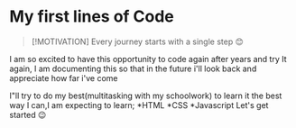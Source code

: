 # My first lines of Code

>  [!MOTIVATION]
> Every journey starts with a single step 😊

 I am so excited to have this opportunity to code again after years and try It again,
 I am documenting this so that in the future i'll look back and appreciate how far i've come


 I"ll try to do my best(multitasking with my schoolwork) to learn it the best way I can,I am expecting to learn;
   *HTML
   *CSS
   *Javascript
 Let's get started 😉

